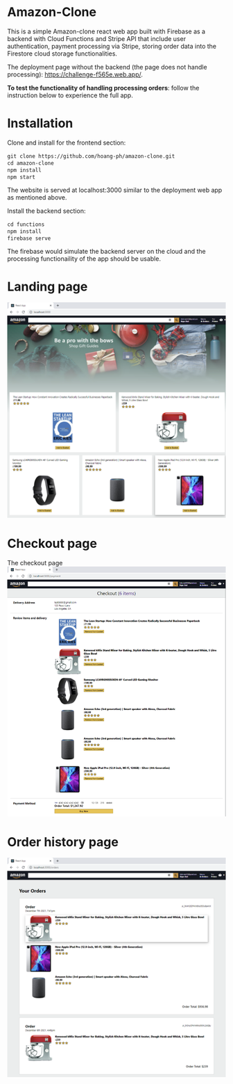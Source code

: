 # Amazon-Clone
This is a simple Amazon-clone react web app built with Firebase as a backend with Cloud Functions and Stripe API that include user authentication, payment processing via Stripe, storing order data into the Firestore cloud storage functionalities.

The deployment page without the backend (the page does not handle processing): https://challenge-f565e.web.app/.

__To test the functionality of handling processing orders__: follow the instruction below to experience the full app.

# Installation
Clone and install for the frontend section:
```
git clone https://github.com/hoang-ph/amazon-clone.git
cd amazon-clone
npm install
npm start
```
The website is served at localhost:3000 similar to the deployment web app as mentioned above.

Install the backend section:
```
cd functions
npm install
firebase serve
```
The firebase would simulate the backend server on the cloud and the processing functionaility of the app should be usable.

# Landing page
![](https://github.com/hoang-ph/amazon-clone/blob/main/images/home.PNG)

# Checkout page
The checkout page 
![](https://github.com/hoang-ph/amazon-clone/blob/main/images/checkout.PNG)

# Order history page
![](https://github.com/hoang-ph/amazon-clone/blob/main/images/orders.PNG)

